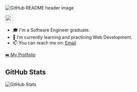 <img src="https://i.imgur.com/Uzo3wqv.png" alt="GitHub README header image">
<p></a> <a href="https://www.linkedin.com/in/vlad-propisnov/"><img src="https://img.shields.io/badge/linkedin-%230077B5.svg?&style=for-the-badge&logo=linkedin&logoColor=white" height=25></a> </p>

-  :mortar_board: I'm a Software Engineer graduate.
- 🌱 I’m currently learning and practicing Web Development. 
- 📫 You can reach me on: [Email](vladip31@gmail.com)

<p><a href="https://vladpr.netlify.app/">➡️ My Protfolio</a></p>
<h2>GitHub Stats</h2>
<p><img src="https://github-readme-stats.vercel.app/api?username=vladpr31&amp;show_icons=true" alt="GitHub Stats"></p>
